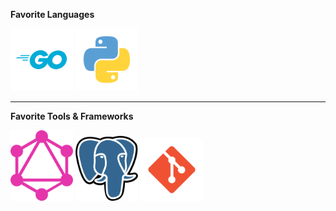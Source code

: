 **Favorite Languages**  

<span>
<img src="resources/logos/go.svg" width="100" title="Go" />
<img src="resources/logos/python.svg" width="100" title="Python" />
</span>

<br>
<hr>

**Favorite Tools & Frameworks**  

<span>
<img src="resources/logos/graphql.svg" width="100" title="GraphQL" />
<img src="resources/logos/postgres.svg" width="100" title="Postgres" />
<img src="resources/logos/git.svg" width="100" title="Git" />
</span>

